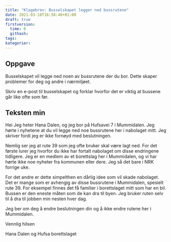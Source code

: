 ```yaml
---
title: "Klagebrev: Busselskapet legger ned bussrutene"
date: 2021-03-18T16:58:40+01:00
draft: true
firstversion:
  time: 0
  githash:
tags:
kategorier:
---
```


## Oppgave
Busselskapet vil legge ned noen av bussrutene der du bor. Dette skaper problemer for deg og andre i nærmiljøet.

Skriv en e-post til busselskapet og forklar hvorfor det er viktig at bussene går like ofte som før.

## Teksten min
Hei
Jeg heter Hana Dalen, og jeg bor på Hufsavei 7 i Mummidalen. Jeg hørte i nyhetene at du vil legge ned noe bussrutene her i nabolaget mitt. Jeg skriver fordi jeg er ikke fornøyd med beslutningen.

Nemlig ser jeg at rute 39 som jeg ofte bruker skal være lagt ned. For det første lurer jeg hvorfor du ikke har fortalt nabolaget om disse endringene tidligere. Jeg er en medlem av et borettslag her i Mummidalen, og vi har hørte ikke noe nyheter fra kommunen eller dere. Jeg så det bare i NRK forrige uke.

For det andre er dette simpelthen en dårlig idee som vil skade nabolaget. Det er mange som er avhengig av disse bussrutene i Mummidalen, spesielt rute 39. For eksempel finnes det få familier i borettslaget mitt som har en bil. Bussen er den eneste måten som de kan dra til byen. Jeg bruker ruten selv til å dra til jobben min nesten hver dag.

Jeg ber om deg å endre beslutningen din og å ikke endre rutene her i Mummidalen.

Vennlig hilsen

Hana Dalen og Hufsa borettslaget
